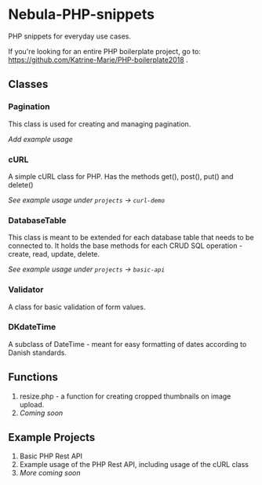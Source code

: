 # Nebula-PHP-snippets
PHP snippets for everyday use cases. 

If you're looking for an entire PHP boilerplate project, go to: https://github.com/Katrine-Marie/PHP-boilerplate2018 .

## Classes
### Pagination
This class is used for creating and managing pagination.

*Add example usage*

### cURL
A simple cURL class for PHP. Has the methods get(), post(), put() and delete()

*See example usage under `projects` -> `curl-demo`*

### DatabaseTable
This class is meant to be extended for each database table that needs to be connected to. It holds the base methods for each CRUD SQL operation - create, read, update, delete.

*See example usage under `projects` -> `basic-api`*

### Validator
A class for basic validation of form values.

### DKdateTime
A subclass of DateTime - meant for easy formatting of dates according to Danish standards.

## Functions
1. resize.php - a function for creating cropped thumbnails on image upload.
2. *Coming soon*

## Example Projects
1. Basic PHP Rest API
2. Example usage of the PHP Rest API, including usage of the cURL class
2. *More coming soon*
